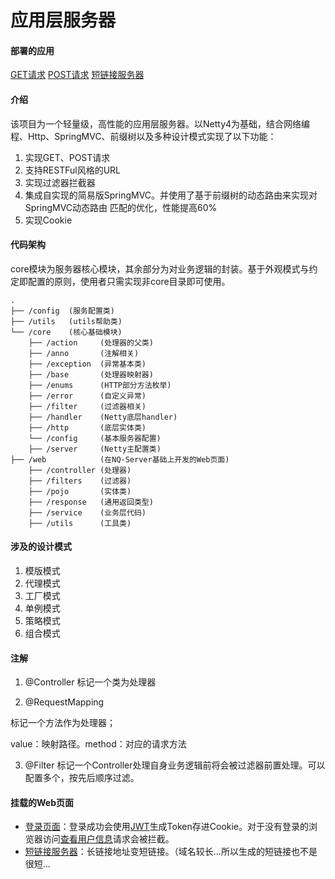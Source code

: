 # 应用层服务器

#### 部署的应用

[GET请求](http://nq.theanything.top)        [POST请求](http://nq.theanything.top/login)      [短链接服务器](http://nq.theanything.top/shortUrl)

#### 介绍

该项目为一个轻量级，高性能的应用层服务器。以Netty4为基础，结合网络编程、Http、SpringMVC、前缀树以及多种设计模式实现了以下功能：

1. 实现GET、POST请求
2. 支持RESTFul风格的URL
3. 实现过滤器拦截器
4. 集成自实现的简易版SpringMVC。并使用了基于前缀树的动态路由来实现对SpringMVC动态路由
   匹配的优化，性能提高60%
5. 实现Cookie

#### 代码架构
core模块为服务器核心模块，其余部分为对业务逻辑的封装。基于外观模式与约定即配置的原则，使用者只需实现非core目录即可使用。

``` 
.
├── /config  (服务配置类)
├── /utils   (utils帮助类)
└── /core    (核心基础模块)
    ├── /action     (处理器的父类)
    ├── /anno       (注解相关)
    ├── /exception  (异常基本类)
    ├── /base       (处理器映射器)
    ├── /enums      (HTTP部分方法枚举)
    ├── /error      (自定义异常)
    ├── /filter     (过滤器相关)
    ├── /handler    (Netty底层handler)
    ├── /http       (底层实体类)
    └── /config     (基本服务器配置)
    ├── /server     (Netty主配置类)
├── /web            (在NQ-Server基础上开发的Web页面)
    ├── /controller (处理器)
    ├── /filters    (过滤器)
    ├── /pojo       (实体类)
    ├── /response   (通用返回类型)
    ├── /service    (业务层代码)
    ├── /utils      (工具类)
```

#### 涉及的设计模式
1. 模版模式
2. 代理模式
4. 工厂模式
5. 单例模式
6. 策略模式
7. 组合模式

#### 注解

1. @Controller
  标记一个类为处理器

2. @RequestMapping

  标记一个方法作为处理器；

  value：映射路径。method：对应的请求方法

3. @Filter
  标记一个Controller处理自身业务逻辑前将会被过滤器前置处理。可以配置多个，按先后顺序过滤。

  

#### 挂载的Web页面

- [登录页面](http://nq.theanything.top/login)：登录成功会使用[JWT]( https://jwt.io/ )生成Token存进Cookie。对于没有登录的浏览器访问[查看用户信息](http://nq.theanything.top/getUser)请求会被拦截。
- [短链接服务器](http://nq.theanything.top/shortUrl)：长链接地址变短链接。（域名较长...所以生成的短链接也不是很短...



